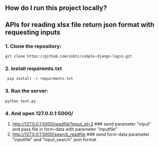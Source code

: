 
## How do I run this project locally?
## APIs for reading xlsx file return json format with requesting inputs

### 1. Clone the repository:

    git clone https://github.com/sibtc/simple-django-login.git

### 2. install requiremts.txt
     pip install -r requirments.txt
     
### 3. Run the server:
    python test.py

### 4. And open 127.0.0.1:5000/
  1. http://127.0.0.1:5000/readfile?input_id=3   ### send parameter "input" and pass file in form-data with parameter "inputfile"
  2. http://127.0.0.1:5000/search_readfile       ### send form-data parameter "inputfile" and "input_search"  json format
  
